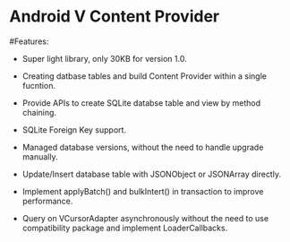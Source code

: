 Android V Content Provider
================

#Features:

- Super light library, only 30KB for version 1.0.

- Creating datbase tables and build Content Provider within a single fucntion.

- Provide APIs to create SQLite databse table and view by method chaining.

- SQLite Foreign Key support.

- Managed database versions, without the need to handle upgrade manually.

- Update/Insert database table with JSONObject or JSONArray directly.

- Implement applyBatch() and bulkIntert() in transaction to improve performance.

- Query on VCursorAdapter asynchronously without the need to use compatibility package and implement LoaderCallbacks.
